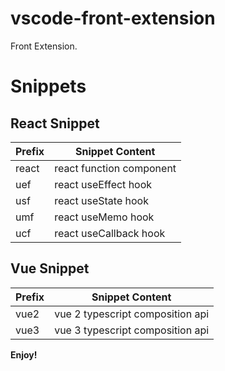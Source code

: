 # vscode-front-extension

Front Extension.

# Snippets

## React Snippet

| Prefix | Snippet Content          |
| ------ | ------------------------ |
| react  | react function component |
| uef    | react useEffect hook     |
| usf    | react useState hook      |
| umf    | react useMemo hook       |
| ucf    | react useCallback hook   |

## Vue Snippet

| Prefix | Snippet Content                  |
| ------ | -------------------------------- |
| vue2   | vue 2 typescript composition api |
| vue3   | vue 3 typescript composition api |

**Enjoy!**
